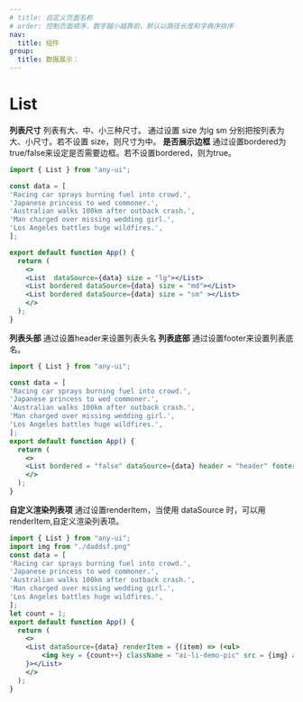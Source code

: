 ```yaml
---
# title: 自定义页面名称
# order: 控制页面顺序，数字越小越靠前，默认以路径长度和字典序排序
nav:
  title: 组件
group:
  title: 数据展示：
---
```


# List

**列表尺寸**
列表有大、中、小三种尺寸。
通过设置 size 为lg sm 分别把按列表为大、小尺寸。若不设置 size，则尺寸为中。 
**是否展示边框**
通过设置bordered为true/false来设定是否需要边框。若不设置bordered，则为true。

```jsx
import { List } from "any-ui";

const data = [
'Racing car sprays burning fuel into crowd.',
'Japanese princess to wed commoner.',
'Australian walks 100km after outback crash.',
'Man charged over missing wedding girl.',
'Los Angeles battles huge wildfires.',
];

export default function App() {
  return (
    <>
    <List  dataSource={data} size = "lg"></List>
    <List bordered dataSource={data} size = "md"></List>
    <List bordered dataSource={data} size = "sm" ></List>
    </>
  );
}
```


**列表头部**
通过设置header来设置列表头名
**列表底部**
通过设置footer来设置列表底名。
```jsx
import { List } from "any-ui";

const data = [
'Racing car sprays burning fuel into crowd.',
'Japanese princess to wed commoner.',
'Australian walks 100km after outback crash.',
'Man charged over missing wedding girl.',
'Los Angeles battles huge wildfires.',
];
export default function App() {
  return (
    <>
    <List bordered = "false" dataSource={data} header = "header" footer = "footer"></List>
    </>
  );
}

```
**自定义渲染列表项**
通过设置renderItem，当使用 dataSource 时，可以用 renderItem,自定义渲染列表项。
```jsx
import { List } from "any-ui";
import img from "./daddsf.png"
const data = [
'Racing car sprays burning fuel into crowd.',
'Japanese princess to wed commoner.',
'Australian walks 100km after outback crash.',
'Man charged over missing wedding girl.',
'Los Angeles battles huge wildfires.',
];
let count = 1;
export default function App() {
  return (
    <>
    <List dataSource={data} renderItem = {(item) => (<ul>
        <img key = {count++} className = "ai-li-demo-pic" src = {img} alt = "a picture" ></img>[ITEM] {item}</ul>)
    }></List>
    </>
  );
}
```
